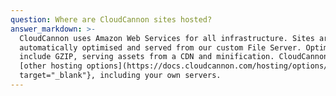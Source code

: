 ```yaml
---
question: Where are CloudCannon sites hosted?
answer_markdown: >-
  CloudCannon uses Amazon Web Services for all infrastructure. Sites are
  automatically optimised and served from our custom File Server. Optimisations
  include GZIP, serving assets from a CDN and minification. CloudCannon supports
  [other hosting options](https://docs.cloudcannon.com/hosting/options/){:
  target="_blank"}, including your own servers.
---
```


